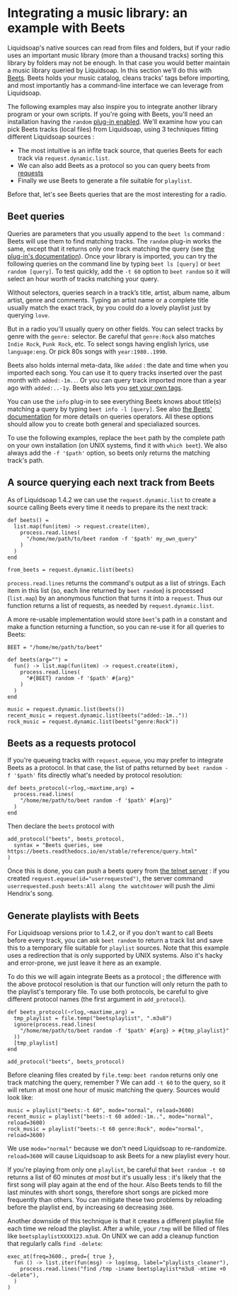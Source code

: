 Integrating a music library: an example with Beets
==================================================

Liquidsoap's native sources can read from files and folders,
but if your radio uses an important music library
(more than a thousand tracks)
sorting this library by folders may not be enough.
In that case you would better maintain a music library
queried by Liquidsoap.
In this section we'll do this with [Beets](http://beets.io/).
Beets holds your music catalog,
cleans tracks' tags before importing,
and most importantly has a command-line interface we can leverage from Liquidsoap.

The following examples may also inspire you to integrate another library program or your own scripts.
If you're going with Beets,
you'll need an installation having the `random`
[plug-in enabled](https://beets.readthedocs.io/en/stable/plugins/index.html#using-plugins).
We'll examine how you can pick Beets tracks (local files) from Liquidsoap,
using 3 techniques fitting different Liquidsoap sources :

 * The most intuitive is an infite track source,
   that queries Beets for each track via `request.dynamic.list`.
 * We can also add Beets as a protocol so you can query beets from [requests](requests.html)
 * Finally we use Beets to generate a file suitable for `playlist`.

Before that, let's see Beets queries that are the most interesting for a radio.

Beet queries
------------

Queries are parameters that you usually append to the `beet ls` command :
Beets will use them to find matching tracks.
The `random` plug-in works the same, except that it returns only one track matching the query
(see [the plug-in's documentation](https://beets.readthedocs.io/en/stable/plugins/random.html)).
Once your library is imported,
you can try the following queries on the command line
by typing `beet ls [query]` or `beet random [query]`.
To test quickly, add the `-t 60` option to `beet random`
so it will select an hour worth of tracks matching your query.

Without selectors, queries search in a track’s title, artist, album name,
album artist, genre and comments. Typing an artist name or a complete title
usually match the exact track, by you could do a lovely playlist just by querying `love`.

But in a radio you'll usually query on other fields.
You can select tracks by genre with the `genre:` selector.
Be careful that `genre:Rock` also matches `Indie Rock`, `Punk Rock`, etc.
To select songs having english lyrics, use `language:eng`.
Or pick 80s songs with `year:1980..1990`.

Beets also holds internal meta-data, like `added` :
the date and time when you imported each song.
You can use it to query tracks inserted over the past month with `added:-1m..`.
Or you can query track imported more than a year ago with `added:..-1y`.
Beets also lets you 
[set your own tags](https://beets.readthedocs.io/en/stable/guides/advanced.html#store-any-data-you-like).

You can use the `info` plug-in to see everything Beets knows about title(s) matching a query
by typing `beet info -l [query]`.
See also [the Beets' documentation](https://beets.readthedocs.io/en/stable/reference/query.html)
for more details on queries operators.
All these options should allow you to create both general and specialiazed sources.

To use the following examples,
replace the `beet` path by the complete path on your own installation (on UNIX systems, find it with `which beet`).
We also always add the `-f '$path'` option,
so beets only returns the matching track's path.


A source querying each next track from Beets
--------------------------------------------

As of Liquidsoap 1.4.2 we can use the `request.dynamic.list`
to create a source calling Beets every time it needs to prepare its the next track:

```liquidsoap
def beets() =
  list.map(fun(item) -> request.create(item),
    process.read.lines(
      "/home/me/path/to/beet random -f '$path' my_own_query"
    )
  )
end

from_beets = request.dynamic.list(beets)
```

`process.read.lines` returns the command's output as a list of strings.
Each item in this list (so, each line returned by `beet random`)
is processed (`list.map`) by an anonymous function that turns it into a `request`.
Thus our function returns a list of requests,
as needed by `request.dynamic.list`. 

A more re-usable implementation
would store `beet`'s path in a constant and make a function returning a function,
so you can re-use it for all queries to Beets:

```liquidsoap
BEET = "/home/me/path/to/beet"

def beets(arg="") =
  fun() -> list.map(fun(item) -> request.create(item),
    process.read.lines(
      "#{BEET} random -f '$path' #{arg}"
    )
  )
end

music = request.dynamic.list(beets())
recent_music = request.dynamic.list(beets("added:-1m.."))
rock_music = request.dynamic.list(beets("genre:Rock"))
```


Beets as a requests protocol
----------------------------

If you're queueing tracks with `request.equeue`,
you may prefer to integrate Beets as a protocol.
In that case,
the list of paths returned by `beet random -f '$path'` fits directly
what's needed by protocol resolution:

```liquidsoap
def beets_protocol(~rlog,~maxtime,arg) =
  process.read.lines(
    "/home/me/path/to/beet random -f '$path' #{arg}"
  )
end
```

Then declare the `beets` protocol with

```liquidsoap
add_protocol("beets", beets_protocol,
  syntax = "Beets queries, see https://beets.readthedocs.io/en/stable/reference/query.html"
)
```

Once this is done,
you can push a beets query from [the telnet server](server.html) :
if you created `request.equeue(id="userrequested")`,
the server command 
`userrequested.push beets:All along the watchtower`
will push the Jimi Hendrix's song.


Generate playlists with Beets
-----------------------------

For Liquidsoap versions prior to 1.4.2,
or if you don't want to call Beets before every track,
you can ask `beet random` to return a track list and save this to a temporary file
suitable for `playlist` sources.
Note that this example uses a redirection that is only supported by UNIX systems.
Also it's hacky and error-prone, we just leave it here as an example.

To do this we will again integrate Beets as a protocol ;
the difference with the above protocol resolution is that our function will
only return the path to the playlist's temporary file.
To use both protocols,
be careful to give different protocol names (the first argument in `add_protocol`).

```liquidsoap
def beets_protocol(~rlog,~maxtime,arg) =
  tmp_playlist = file.temp("beetsplaylist", ".m3u8")
  ignore(process.read.lines(
    "/home/me/path/to/beet random -f '$path' #{arg} > #{tmp_playlist}"
  ))
  [tmp_playlist]
end

add_protocol("beets", beets_protocol)
```

Before cleaning files created by `file.temp`:
`beet random` returns only one track matching the query, remember ?
We can add `-t 60` to the query,
so it will return at most one hour of music matching the query.
Sources would look like:

```liquidsoap
music = playlist("beets:-t 60", mode="normal", reload=3600)
recent_music = playlist("beets:-t 60 added:-1m..", mode="normal", reload=3600)
rock_music = playlist("beets:-t 60 genre:Rock", mode="normal", reload=3600)
```

We use `mode="normal"` because we don't need Liquidsoap to re-randomize.
`reload=3600` will cause Liquidsoap to ask Beets for a new playlist every hour.

If you're playing from only one `playlist`,
be careful that `beet random -t 60` returns a list of 60 minutes _at most_
but it's usually less : it's likely that the first song will play again at the end of the hour.
Also Beets tends to fill the last minutes with short songs,
therefore short songs are picked more frequently than others.
You can mitigate these two problems by reloading before the playlist end,
by increasing `60` decreasing `3600`.

Another downside of this technique is that it creates a different playlist file
each time we reload the playlist.
After a while, your `/tmp` will be filled of files like `beetsplaylistXXXX123.m3u8`.
On UNIX we can add a cleanup function that regularly calls `find -delete`:

```liquidsoap
exec_at(freq=3600., pred={ true },
  fun () -> list.iter(fun(msg) -> log(msg, label="playlists_cleaner"),
    process.read.lines("find /tmp -iname beetsplaylist*m3u8 -mtime +0 -delete"),
  )
)
```
